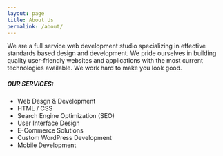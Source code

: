 ```yaml
---
layout: page
title: About Us
permalink: /about/
---
```

We are a full service web development studio specializing in effective standards based design and development. We pride ourselves in building quality user-friendly websites and applications with the most current technologies available. We work hard to make you look good.

##### OUR SERVICES:
* Web Desgn & Development
* HTML / CSS
* Search Engine Optimization (SEO)
* User Interface Design
* E-Commerce Solutions
* Custom WordPress Development
* Mobile Development